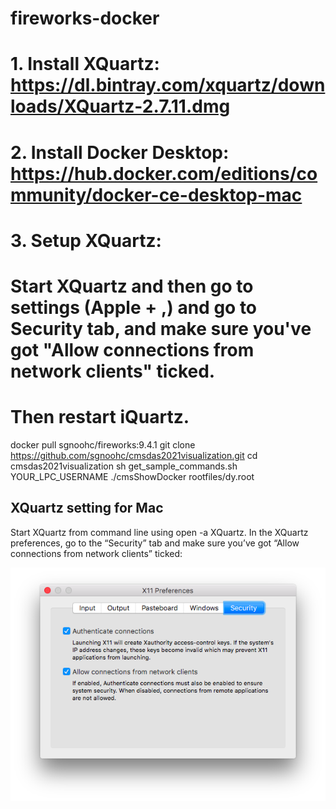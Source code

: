 # fireworks-docker

# 1. Install XQuartz: https://dl.bintray.com/xquartz/downloads/XQuartz-2.7.11.dmg
# 2. Install Docker Desktop: https://hub.docker.com/editions/community/docker-ce-desktop-mac
# 3. Setup XQuartz:
#     Start XQuartz and then go to settings (Apple + ,) and go to Security tab, and make sure you've got "Allow connections from network clients" ticked.
#     Then restart iQuartz.

docker pull sgnoohc/fireworks:9.4.1
git clone https://github.com/sgnoohc/cmsdas2021visualization.git
cd cmsdas2021visualization
sh get_sample_commands.sh YOUR_LPC_USERNAME
./cmsShowDocker rootfiles/dy.root


## XQuartz setting for Mac

Start XQuartz from command line using open -a XQuartz. In the XQuartz preferences, go to the “Security” tab and make sure you’ve got “Allow connections from network clients” ticked:

![XQuartzPreferenceSetting](docs/xquartz_preferences.png)
